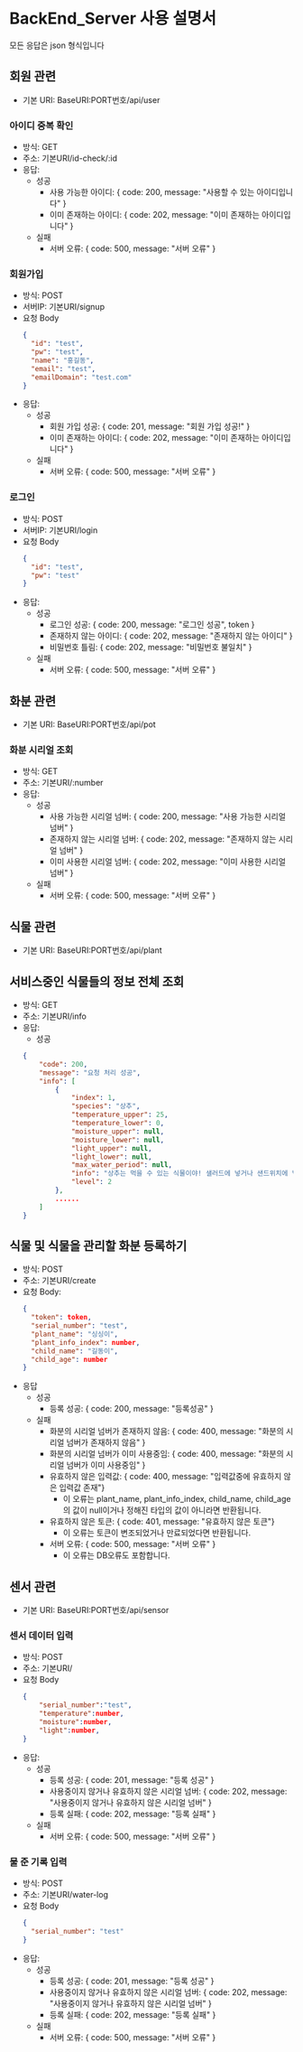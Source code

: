 # BackEnd_Server 사용 설명서

모든 응답은 json 형식입니다

## 회원 관련

- 기본 URI: BaseURI:PORT번호/api/user

### 아이디 중복 확인

- 방식: GET
- 주소: 기본URI/id-check/:id
- 응답:
  - 성공
    - 사용 가능한 아이디: { code: 200, message: "사용할 수 있는 아이디입니다" }
    - 이미 존재하는 아이디: { code: 202, message: "이미 존재하는 아이디입니다" }
  - 실패
    - 서버 오류: { code: 500, message: "서버 오류" }

### 회원가입

- 방식: POST
- 서버IP: 기본URI/signup
- 요청 Body
  ```json
  {
    "id": "test",
    "pw": "test",
    "name": "홍길동",
    "email": "test",
    "emailDomain": "test.com"
  }
  ```
- 응답:
  - 성공
    - 회원 가입 성공: { code: 201, message: "회원 가입 성공!" }
    - 이미 존재하는 아이디: { code: 202, message: "이미 존재하는 아이디입니다" }
  - 실패
    - 서버 오류: { code: 500, message: "서버 오류" }

### 로그인

- 방식: POST
- 서버IP: 기본URI/login
- 요청 Body
  ```json
  {
    "id": "test",
    "pw": "test"
  }
  ```
- 응답:
  - 성공
    - 로그인 성공: { code: 200, message: "로그인 성공", token }
    - 존재하지 않는 아이디: { code: 202, message: "존재하지 않는 아이디" }
    - 비밀번호 틀림: { code: 202, message: "비밀번호 불일치" }
  - 실패
    - 서버 오류: { code: 500, message: "서버 오류" }

## 화분 관련

- 기본 URI: BaseURI:PORT번호/api/pot

### 화분 시리얼 조회

- 방식: GET
- 주소: 기본URI/:number
- 응답:
  - 성공
    - 사용 가능한 시리얼 넘버: { code: 200, message: "사용 가능한 시리얼 넘버" }
    - 존재하지 않는 시리얼 넘버: { code: 202, message: "존재하지 않는 시리얼 넘버" }
    - 이미 사용한 시리얼 넘버: { code: 202, message: "이미 사용한 시리얼 넘버" }
  - 실패
    - 서버 오류: { code: 500, message: "서버 오류" }

## 식물 관련

- 기본 URI: BaseURI:PORT번호/api/plant

## 서비스중인 식물들의 정보 전체 조회

- 방식: GET
- 주소: 기본URI/info
- 응답: 
    - 성공
    ```json
    {
        "code": 200,
        "message": "요청 처리 성공",
        "info": [
            {
                "index": 1,
                "species": "상추",
                "temperature_upper": 25,
                "temperature_lower": 0,
                "moisture_upper": null,
                "moisture_lower": null,
                "light_upper": null,
                "light_lower": null,
                "max_water_period": null,
                "info": "상추는 먹을 수 있는 식물이야! 샐러드에 넣거나 샌드위치에 넣어 먹을 수 있어. 녹색 잎이 부드럽고 촉감이 좋아서 맛있는 거야. 영양도 많이 있어서 우리 몸에도 좋아. 봄과 가을에 가장 맛있게 자라요! 그래서 건강한 식사에 넣어두면 좋아.",
                "level": 2
            },
            ......
        ]
    }
    ```
    
## 식물 및 식물을 관리할 화분 등록하기
- 방식: POST
- 주소: 기본URI/create
- 요청 Body:
  ```json
  {
    "token": token,
    "serial_number": "test",
    "plant_name": "싱싱이",
    "plant_info_index": number,
    "child_name": "길동이",
    "child_age": number
  }
  ```
- 응답
  - 성공
    - 등록 성공: { code: 200, message: "등록성공" }
  - 실패
    - 화분의 시리얼 넘버가 존재하지 않음: { code: 400, message: "화분의 시리얼 넘버가 존재하지 않음" }
    - 화분의 시리얼 넘버가 이미 사용중임: { code: 400, message: "화분의 시리얼 넘버가 이미 사용중임" }
    - 유효하지 않은 입력값: { code: 400, message: "입력값중에 유효하지 않은 입력값 존재"}
      - 이 오류는 plant_name, plant_info_index, child_name, child_age의 값이 null이거나 정해진 타입의 값이 아니라면 반환됩니다.
    - 유효하지 않은 토큰: { code: 401, message: "유효하지 않은 토큰"}
      - 이 오류는 토큰이 변조되었거나 만료되었다면 반환됩니다.
    - 서버 오류: { code: 500, message: "서버 오류" }
      - 이 오류는 DB오류도 포함합니다.


## 센서 관련

- 기본 URI: BaseURI:PORT번호/api/sensor

### 센서 데이터 입력

- 방식: POST
- 주소: 기본URI/
- 요청 Body
  ```json
  {
      "serial_number":"test",
      "temperature":number,
      "moisture":number,
      "light":number,
  }
  ```
- 응답:
  - 성공
    - 등록 성공: { code: 201, message: "등록 성공" }
    - 사용중이지 않거나 유효하지 않은 시리얼 넘버: { code: 202, message: "사용중이지 않거나 유효하지 않은 시리얼 넘버" }
    - 등록 실패: { code: 202, message: "등록 실패" }
  - 실패
    - 서버 오류: { code: 500, message: "서버 오류" }

### 물 준 기록 입력

- 방식: POST
- 주소: 기본URI/water-log
- 요청 Body
  ```json
  {
    "serial_number": "test"
  }
  ```
- 응답:
  - 성공
    - 등록 성공: { code: 201, message: "등록 성공" }
    - 사용중이지 않거나 유효하지 않은 시리얼 넘버: { code: 202, message: "사용중이지 않거나 유효하지 않은 시리얼 넘버" }
    - 등록 실패: { code: 202, message: "등록 실패" }
  - 실패
    - 서버 오류: { code: 500, message: "서버 오류" }
